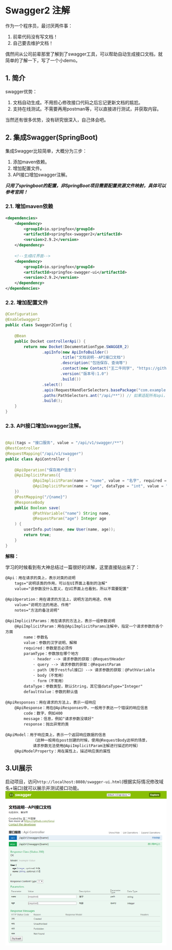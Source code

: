 # Swagger2 注解

作为一个程序员，最讨厌两件事：
1. 前辈代码没有写文档！
2. 自己要去维护文档！  

偶然间从公司前辈那里了解到了swagger工具，可以帮助自动生成接口文档，就简单的了解一下，写了一个小demo。

## 1. 简介

swagger优势：
1. 文档自动生成。不用担心修改接口代码之后忘记更新文档的尴尬。
2. 支持在线测试。不需要再用postman等，可以直接进行测试，并获取内容。

当然还有很多优势，没有研究很深入，自己体会吧。

## 2. 集成Swagger(SpringBoot)

集成Swagger比较简单，大概分为三步：
1. 添加maven依赖。
2. 增加配置文件。
3. API接口增加swagger注解。

***只用了springboot的配置，非SpringBoot项目需要配置资源文件映射，具体可以参考官网！***

### 2.1. 增加maven依赖
```xml
<dependencies>
    <dependency>
        <groupId>io.springfox</groupId>
        <artifactId>springfox-swagger2</artifactId>
        <version>2.9.2</version>
    </dependency>
    
    <!--生成UI界面-->
    <dependency>
        <groupId>io.springfox</groupId>
        <artifactId>springfox-swagger-ui</artifactId>
        <version>2.9.2</version>
    </dependency>
</dependencies>
```

### 2.2. 增加配置文件
```java
@Configuration
@EnableSwagger2
public class Swagger2Config {

    @Bean
    public Docket controllerApi() {
        return new Docket(DocumentationType.SWAGGER_2)
                .apiInfo(new ApiInfoBuilder()
                        .title("文档说明--API接口文档")
                        .description("包括保存、查询等")
                        .contact(new Contact("王二牛同学", "https://github.com/Grrui", "grrui218@gmail.com"))
                        .version("版本号:1.0")
                        .build())
                .select()
                .apis(RequestHandlerSelectors.basePackage("com.example.swagger2.controller"))
                .paths(PathSelectors.ant("/api/**")) // 如果适配所有api，可以改为PathSelectors.any()
                .build();
    }
}
```

### 2.3. API接口增加swagger注解。

```java

@Api(tags = "接口服务", value = "/api/v1/swagger/**")
@RestController
@RequestMapping("/api/v1/swagger")
public class ApiController {

    @ApiOperation("保存用户信息")
    @ApiImplicitParams({
            @ApiImplicitParam(name = "name", value = "名字", required = true, paramType = "path"),
            @ApiImplicitParam(name = "age", dataType = "int", value = "年龄", required = true, paramType = "query")
    })
    @PostMapping("/{name}")
    @ResponseBody
    public Boolean save(
            @PathVariable("name") String name,
            @RequestParam("age") Integer age
    ) {
        userInfo.put(name, new User(name, age));
        return true;
    }
}
```  

**解释：**

学习的时候看到有大神总结过一篇很好的详解，这里直接贴出来了：
```
@Api：用在请求的类上，表示对类的说明
    tags="说明该类的作用，可以在UI界面上看到的注解"
    value="该参数没什么意义，在UI界面上也看到，所以不需要配置"

@ApiOperation：用在请求的方法上，说明方法的用途、作用
    value="说明方法的用途、作用"
    notes="方法的备注说明"

@ApiImplicitParams：用在请求的方法上，表示一组参数说明
    @ApiImplicitParam：用在@ApiImplicitParams注解中，指定一个请求参数的各个方面
        name：参数名
        value：参数的汉字说明、解释
        required：参数是否必须传
        paramType：参数放在哪个地方
            · header --> 请求参数的获取：@RequestHeader
            · query --> 请求参数的获取：@RequestParam
            · path（用于restful接口）--> 请求参数的获取：@PathVariable
            · body（不常用）
            · form（不常用）    
        dataType：参数类型，默认String，其它值dataType="Integer"       
        defaultValue：参数的默认值

@ApiResponses：用在请求的方法上，表示一组响应
    @ApiResponse：用在@ApiResponses中，一般用于表达一个错误的响应信息
        code：数字，例如400
        message：信息，例如"请求参数没填好"
        response：抛出异常的类

@ApiModel：用于响应类上，表示一个返回响应数据的信息
            （这种一般用在post创建的时候，使用@RequestBody这样的场景，
            请求参数无法使用@ApiImplicitParam注解进行描述的时候）
    @ApiModelProperty：用在属性上，描述响应类的属性
```

## 3.UI展示
启动项目，访问`http://localhost:8080/swagger-ui.html`(根据实际情况修改域名+端口)就可以展示并测试接口功能。
![API文档](swagger.png)


